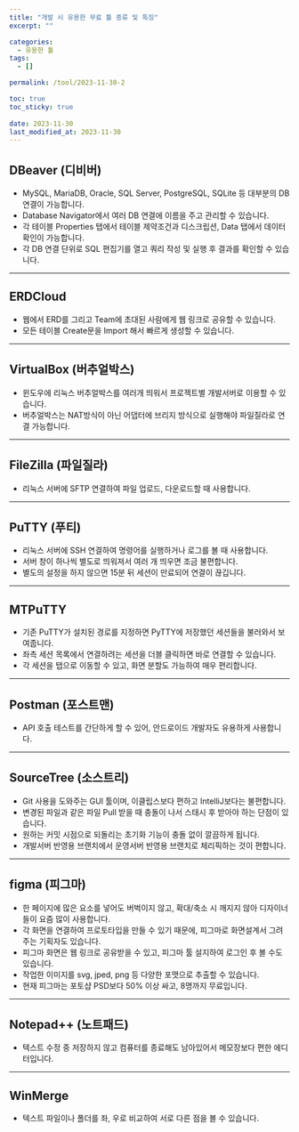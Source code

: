 ```yaml
---
title: "개발 시 유용한 무료 툴 종류 및 특징"
excerpt: ""

categories:
  - 유용한 툴
tags:
  - []

permalink: /tool/2023-11-30-2

toc: true
toc_sticky: true
 
date: 2023-11-30
last_modified_at: 2023-11-30
---
```


## DBeaver (디비버)
* MySQL, MariaDB, Oracle, SQL Server, PostgreSQL, SQLite 등 대부분의 DB 연결이 가능합니다.
* Database Navigator에서 여러 DB 연결에 이름을 주고 관리할 수 있습니다.
* 각 테이블 Properties 탭에서 테이블 제약조건과 디스크립션, Data 탭에서 데이터 확인이 가능합니다.
* 각 DB 연결 단위로 SQL 편집기를 열고 쿼리 작성 및 실행 후 결과를 확인할 수 있습니다.

---

## ERDCloud
* 웹에서 ERD를 그리고 Team에 초대된 사람에게 웹 링크로 공유할 수 있습니다.
* 모든 테이블 Create문을 Import 해서 빠르게 생성할 수 있습니다.

---

## VirtualBox (버추얼박스)
* 윈도우에 리눅스 버추얼박스를 여러개 띄워서 프로젝트별 개발서버로 이용할 수 있습니다.
* 버추얼박스는 NAT방식이 아닌 어댑터에 브리지 방식으로 실행해야 파일질라로 연결 가능합니다.

---

## FileZilla (파일질라)
* 리눅스 서버에 SFTP 연결하여 파일 업로드, 다운로드할 때 사용합니다.

---

## PuTTY (푸티)
* 리눅스 서버에 SSH 연결하여 명령어를 실행하거나 로그를 볼 때 사용합니다.
* 서버 창이 하나씩 별도로 띄워져서 여러 개 띄우면 조금 불편합니다.
* 별도의 설정을 하지 않으면 15분 뒤 세션이 만료되어 연결이 끊깁니다.

---

## MTPuTTY
* 기존 PuTTY가 설치된 경로를 지정하면 PyTTY에 저장했던 세션들을 불러와서 보여줍니다.  
* 좌측 세션 목록에서 연결하려는 세션을 더블 클릭하면 바로 연결할 수 있습니다.  
* 각 세션을 탭으로 이동할 수 있고, 화면 분할도 가능하여 매우 편리합니다.

---

## Postman (포스트맨)
* API 호출 테스트를 간단하게 할 수 있어, 안드로이드 개발자도 유용하게 사용합니다.

---

## SourceTree (소스트리)
* Git 사용을 도와주는 GUI 툴이며, 이클립스보다 편하고 IntelliJ보다는 불편합니다.
* 변경된 파일과 같은 파일 Pull 받을 때 충돌이 나서 스태시 후 받아야 하는 단점이 있습니다.
* 원하는 커밋 시점으로 되돌리는 초기화 기능이 충돌 없이 깔끔하게 됩니다.
* 개발서버 반영용 브랜치에서 운영서버 반영용 브랜치로 체리픽하는 것이 편합니다.

---

## figma (피그마)
* 한 페이지에 많은 요소를 넣어도 버벅이지 않고, 확대/축소 시 깨지지 않아 디자이너들이 요즘 많이 사용합니다.
* 각 화면을 연결하여 프로토타입을 만들 수 있기 때문에, 피그마로 화면설계서 그려주는 기획자도 있습니다.
* 피그마 화면은 웹 링크로 공유받을 수 있고, 피그마 툴 설지하여 로그인 후 볼 수도 있습니다.
* 작업한 이미지를 svg, jped, png 등 다양한 포맷으로 추출할 수 있습니다.
* 현재 피그마는 포토샵 PSD보다 50% 이상 싸고, 8명까지 무료입니다.

---

## Notepad++ (노트패드)
* 텍스트 수정 중 저장하지 않고 컴퓨터를 종료해도 남아있어서 메모장보다 편한 에디터입니다.

---

## WinMerge
* 텍스트 파일이나 폴더를 좌, 우로 비교하여 서로 다른 점을 볼 수 있습니다.

